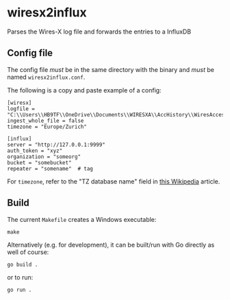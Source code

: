 # wiresx2influx
Parses the Wires-X log file and forwards the entries to a InfluxDB

## Config file

The config file *must* be in the same directory with the binary
and *must* be named `wiresx2influx.conf`.

The following is a copy and paste example of a config:

```
[wiresx]
logfile = "C:\\Users\\HB9TF\\OneDrive\\Documents\\WIRESXA\\AccHistory\\WiresAccess.log"
ingest_whole_file = false
timezone = "Europe/Zurich"

[influx]
server = "http://127.0.0.1:9999"
auth_token = "xyz"
organization = "someorg"
bucket = "somebucket"
repeater = "somename"  # tag
```

For `timezone`, refer to the "TZ database name" field in [this Wikipedia](https://en.wikipedia.org/wiki/List_of_tz_database_time_zones) article.

## Build

The current `Makefile` creates a Windows executable:

```
make
```

Alternatively (e.g. for development), it can be built/run with Go directly as well of course:

```
go build .
```

or to run:

```
go run .
```
